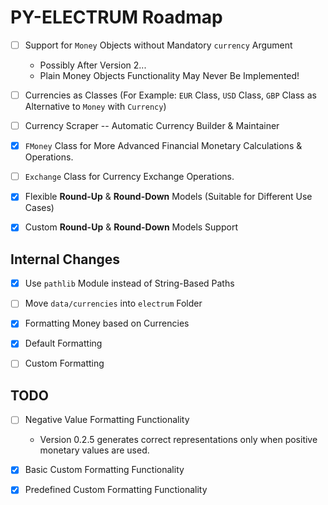 # PY-ELECTRUM Roadmap

- [ ] Support for `Money` Objects without Mandatory `currency` Argument
    - Possibly After Version 2...
    - Plain Money Objects Functionality May Never Be Implemented!
- [ ] Currencies as Classes (For Example: `EUR` Class, `USD` Class, `GBP` Class as Alternative to `Money` with `Currency`)
- [ ] Currency Scraper -- Automatic Currency Builder & Maintainer
- [x] `FMoney` Class for More Advanced Financial Monetary Calculations & Operations.
- [ ] `Exchange` Class for Currency Exchange Operations.
- [x] Flexible **Round-Up** & **Round-Down** Models (Suitable for Different Use Cases)
- [x] Custom **Round-Up** & **Round-Down** Models Support


## Internal Changes

- [x] Use `pathlib` Module instead of String-Based Paths
- [ ] Move `data/currencies` into `electrum` Folder
- [x] Formatting Money based on Currencies
- [x] Default Formatting
- [ ] Custom Formatting


## TODO

- [ ] Negative Value Formatting Functionality
    - Version 0.2.5 generates correct representations only when positive monetary values are used.
- [x] Basic Custom Formatting Functionality
- [x] Predefined Custom Formatting Functionality

